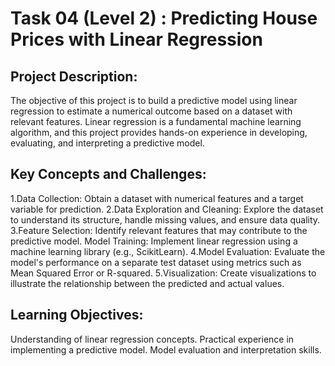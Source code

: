 # Task 04 (Level 2) : Predicting House Prices with Linear Regression

## Project Description:
The objective of this project is to build a predictive model using linear regression to estimate a
numerical outcome based on a dataset with relevant features. Linear regression is a
fundamental machine learning algorithm, and this project provides hands-on experience in
developing, evaluating, and interpreting a predictive model.

## Key Concepts and Challenges:
1.Data Collection: Obtain a dataset with numerical features and a target variable for
prediction.
2.Data Exploration and Cleaning: Explore the dataset to understand its structure, handle
missing values, and ensure data quality.
3.Feature Selection: Identify relevant features that may contribute to the predictive model.
Model Training: Implement linear regression using a machine learning library (e.g., ScikitLearn).
4.Model Evaluation: Evaluate the model's performance on a separate test dataset using
metrics such as Mean Squared Error or R-squared.
5.Visualization: Create visualizations to illustrate the relationship between the predicted and
actual values.

## Learning Objectives:
Understanding of linear regression concepts.
Practical experience in implementing a predictive model.
Model evaluation and interpretation skills.
